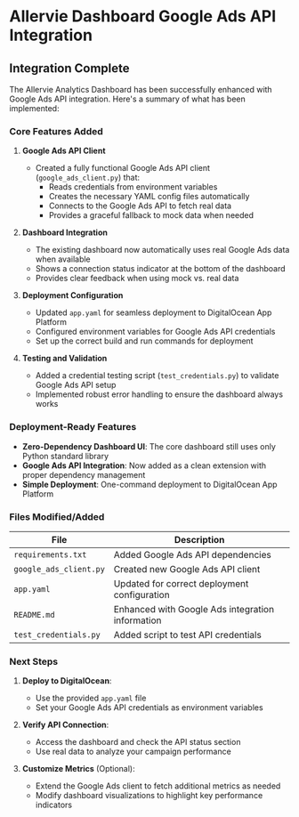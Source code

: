 # Allervie Dashboard Google Ads API Integration

## Integration Complete

The Allervie Analytics Dashboard has been successfully enhanced with Google Ads API integration. Here's a summary of what has been implemented:

### Core Features Added

1. **Google Ads API Client**
   - Created a fully functional Google Ads API client (`google_ads_client.py`) that:
     - Reads credentials from environment variables
     - Creates the necessary YAML config files automatically
     - Connects to the Google Ads API to fetch real data
     - Provides a graceful fallback to mock data when needed

2. **Dashboard Integration**
   - The existing dashboard now automatically uses real Google Ads data when available
   - Shows a connection status indicator at the bottom of the dashboard
   - Provides clear feedback when using mock vs. real data

3. **Deployment Configuration**
   - Updated `app.yaml` for seamless deployment to DigitalOcean App Platform
   - Configured environment variables for Google Ads API credentials
   - Set up the correct build and run commands for deployment

4. **Testing and Validation**
   - Added a credential testing script (`test_credentials.py`) to validate Google Ads API setup
   - Implemented robust error handling to ensure the dashboard always works

### Deployment-Ready Features

- **Zero-Dependency Dashboard UI**: The core dashboard still uses only Python standard library
- **Google Ads API Integration**: Now added as a clean extension with proper dependency management
- **Simple Deployment**: One-command deployment to DigitalOcean App Platform

### Files Modified/Added

| File | Description |
|------|-------------|
| `requirements.txt` | Added Google Ads API dependencies |
| `google_ads_client.py` | Created new Google Ads API client |
| `app.yaml` | Updated for correct deployment configuration |
| `README.md` | Enhanced with Google Ads integration information |
| `test_credentials.py` | Added script to test API credentials |

### Next Steps

1. **Deploy to DigitalOcean**:
   - Use the provided `app.yaml` file
   - Set your Google Ads API credentials as environment variables

2. **Verify API Connection**:
   - Access the dashboard and check the API status section
   - Use real data to analyze your campaign performance

3. **Customize Metrics** (Optional):
   - Extend the Google Ads client to fetch additional metrics as needed
   - Modify dashboard visualizations to highlight key performance indicators